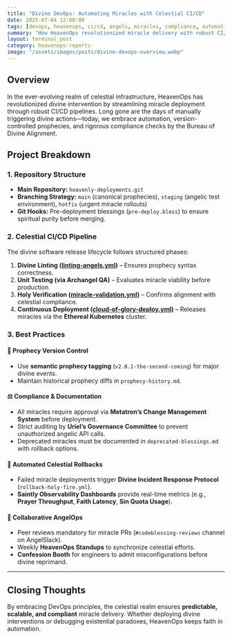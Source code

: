 ```yaml
---
title: "Divine DevOps: Automating Miracles with Celestial CI/CD"
date: 2025-07-04 12:00:00
tags: [devops, heavenops, ci/cd, angels, miracles, compliance, automation, metatron, uriel]
summary: "How HeavenOps revolutionized miracle delivery with robust CI/CD, compliance, and automation."
layout: terminal_post
category: heavenops-reports
image: "/assets/images/posts/divine-devops-overview.webp"
---
```


## **Overview**
In the ever-evolving realm of celestial infrastructure, HeavenOps has revolutionized divine intervention by streamlining miracle deployment through robust CI/CD pipelines. Long gone are the days of manually triggering divine actions—today, we embrace automation, version-controlled prophecies, and rigorous compliance checks by the Bureau of Divine Alignment.

## **Project Breakdown**
### **1. Repository Structure**
- **Main Repository:** `heavenly-deployments.git`
- **Branching Strategy:** `main` (canonical prophecies), `staging` (angelic test environment), `hotfix` (urgent miracle rollouts)
- **Git Hooks:** Pre-deployment blessings (`pre-deploy.bless`) to ensure spiritual purity before merging.

### **2. Celestial CI/CD Pipeline**
The divine software release lifecycle follows structured phases:
1. **Divine Linting ([linting-angels.yml](/divine-devops/assets/misc/linting-angels.yml))** – Ensures prophecy syntax correctness.
2. **Unit Testing (via Archangel QA)** – Evaluates miracle viability before production.
3. **Holy Verification ([miracle-validation.yml](/divine-devops/assets/misc/miracle-validation.yml))** – Confirms alignment with celestial compliance.
4. **Continuous Deployment ([cloud-of-glory-deploy.yml](/divine-devops/assets/misc/cloud-of-glory-deploy.yml))** – Releases miracles via the **Ethereal Kubernetes** cluster.

### **3. Best Practices**
#### 📜 **Prophecy Version Control**
- Use **semantic prophecy tagging** (`v2.0.1-the-second-coming`) for major divine events.
- Maintain historical prophecy diffs in `prophecy-history.md`.

#### ⚖️ **Compliance & Documentation**
- All miracles require approval via **Metatron’s Change Management System** before deployment.
- Strict auditing by **Uriel’s Governance Committee** to prevent unauthorized angelic API calls.
- Deprecated miracles must be documented in `deprecated-blessings.md` with rollback options.

#### 🔄 **Automated Celestial Rollbacks**
- Failed miracle deployments trigger **Divine Incident Response Protocol** (`rollback-holy-fire.yml`).
- **Saintly Observability Dashboards** provide real-time metrics (e.g., **Prayer Throughput**, **Faith Latency**, **Sin Quota Usage**).

#### 🤝 **Collaborative AngelOps**
- Peer reviews mandatory for miracle PRs (`#codeblessing-reviews` channel on AngelSlack).
- Weekly **HeavenOps Standups** to synchronize celestial efforts.
- **Confession Booth** for engineers to admit misconfigurations before divine reprimand.

---

## **Closing Thoughts**
By embracing DevOps principles, the celestial realm ensures **predictable, scalable, and compliant** miracle delivery. Whether deploying divine interventions or debugging existential paradoxes, HeavenOps keeps faith in automation.